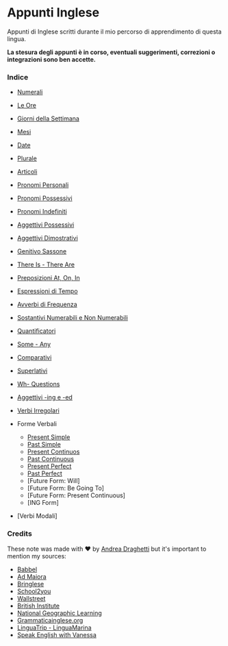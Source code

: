 # Appunti Inglese
Appunti di Inglese scritti durante il mio percorso di apprendimento di questa lingua.





**La stesura degli appunti è in corso, eventuali suggerimenti, correzioni o integrazioni sono ben accette.**



### Indice

* [Numerali](./APPUNTI.md#numerali)

* [Le Ore](./APPUNTI.md#le-ore)

* [Giorni della Settimana](./APPUNTI.md#giorni-della-settimana)

* [Mesi](./APPUNTI.md#mesi)

* [Date](./APPUNTI.md#date)

* [Plurale](./APPUNTI.md#plurale)

* [Articoli](./APPUNTI.md#articoli)

* [Pronomi Personali](./APPUNTI.md#pronomi-personali)

* [Pronomi Possessivi](./APPUNTI.md#pronomi-possessivi)

* [Pronomi Indefiniti](./APPUNTI.md#pronomi-indefiniti)

* [Aggettivi Possessivi](./APPUNTI.md#aggettivi-possessivi)

* [Aggettivi Dimostrativi](./APPUNTI.md#aggettivi-dimostrativi)

* [Genitivo Sassone](./APPUNTI.md#genitivo-sassone)

* [There Is - There Are](./APPUNTI.md#there-is---there-are)

* [Preposizioni At, On, In](./APPUNTI.md#preposizioni-at-on-in)

* [Espressioni di Tempo](./APPUNTI.md#espressioni-di-tempo)

* [Avverbi di Frequenza](./APPUNTI.md#avverbi-di-frequenza)

* [Sostantivi Numerabili e Non Numerabili](./APPUNTI.md#sostantivi-numerabili-e-non-numerabili)

* [Quantificatori](./APPUNTI.md#quantificatori)

* [Some - Any](./APPUNTI.md#some----any)

* [Comparativi](./APPUNTI.md#comparativi)

* [Superlativi](./APPUNTI.md#superlativi)

* [Wh- Questions](./APPUNTI.md#)

* [Aggettivi -ing e -ed](./APPUNTI.md#)

* [Verbi Irregolari](./APPUNTI.md#verbi-irregolari)

* Forme Verbali
  * [Present Simple](./APPUNTI.md#present-simple)
  * [Past Simple](./APPUNTI.md#past-simple)
  * [Present Continuos](./APPUNTI.md#present-continuos)
  * [Past Continuous](./APPUNTI.md#past-continuous)
  * [Present Perfect](./APPUNTI.md#present-perfect)
  * [Past Perfect](./APPUNTI.md#past-perfect)
  * [Future Form: Will]
  * [Future Form: Be Going To]
  * [Future Form: Present Continuous]
  * [ING Form]
  
* [Verbi Modali]

  



### Credits

These note was made with ♥ by [Andrea Draghetti](https://www.andreadraghetti.it) but it's important to mention my sources:

* [Babbel](https://babbel.com/)
* [Ad Maiora](https://www.youtube.com/channel/UCT4vsJCBYUNqbTJKDP3I-bg)
* [Bringlese](https://www.briller.me/)
* [School2you](https://school2u.it/)
* [Wallstreet](https://www.wallstreet.it/)
* [British Institute](https://www.britishinstitutes.it/)
* [National Geographic Learning](https://ngl.cengage.com/)
* [Grammaticainglese.org](http://www.grammaticainglese.org)
* [LinguaTrip - LinguaMarina](https://linguatrip.com)
* [Speak English with Vanessa](https://www.speakenglishwithvanessa.com/)